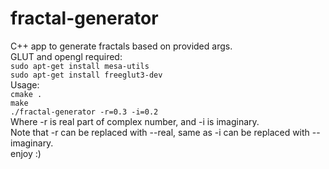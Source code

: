 # fractal-generator
C++ app to generate fractals based on provided args.  
GLUT and opengl required:  
```sudo apt-get install mesa-utils```  
```sudo apt-get install freeglut3-dev```  
Usage:  
```cmake .```  
```make```  
```./fractal-generator -r=0.3 -i=0.2```  
Where -r is real part of complex number, and -i is imaginary.  
Note that -r can be replaced with --real, same as -i can be replaced with --imaginary.  
enjoy :)
